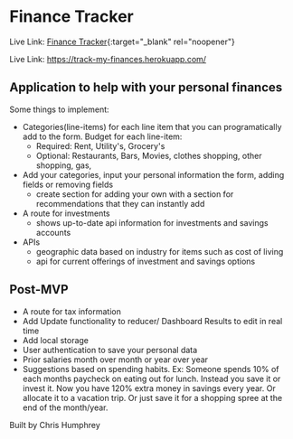 # Finance Tracker

Live Link: [Finance Tracker](https://track-my-finances.herokuapp.com/){:target="_blank" rel="noopener"}

Live Link: https://track-my-finances.herokuapp.com/


## Application to help with your personal finances

Some things to implement:

*   Categories(line-items) for each line item that you can programatically add to the form. Budget for each line-item:
    -   Required: Rent, Utility's, Grocery's
    -   Optional: Restaurants, Bars, Movies, clothes shopping, other shopping, gas, 
*   Add your categories, input your personal information the form, adding fields or removing fields
    -   create section for adding your own with a section for recommendations that they can instantly add
*   A route for investments
    -   shows up-to-date api information for investments and savings accounts
*   APIs
    - geographic data based on industry for items such as cost of living
    - api for current offerings of investment and savings options


## Post-MVP

*   A route for tax information
*   Add Update functionality to reducer/ Dashboard Results to edit in real time
*   Add local storage
*   User authentication to save your personal data
*   Prior salaries month over month or year over year
*   Suggestions based on spending habits. Ex: Someone spends 10% of each months paycheck on eating out for lunch. Instead you save it or invest it.
    Now you have 120% extra money in savings every year. Or allocate it to a vacation trip. Or just save it for a shopping spree at the end of the month/year.


Built by Chris Humphrey
